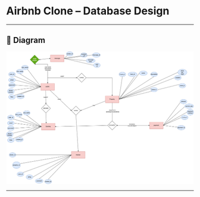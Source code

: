 # Airbnb Clone – Database Design
---

## 📐 Diagram

![Entity Relationship Diagram](requirements.png)

---
